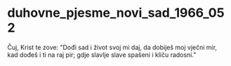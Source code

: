 # duhovne_pjesme_novi_sad_1966_052
Čuj, Krist te zove: "Dođi sad i život svoj mi daj, da dobiješ moj vječni mir, kad dođeš i ti na raj pir; gdje slavlje slave spašeni i kliču radosni."